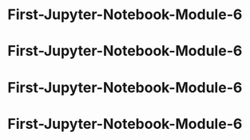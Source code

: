 # First-Jupyter-Notebook-Module-6
# First-Jupyter-Notebook-Module-6
# First-Jupyter-Notebook-Module-6
# First-Jupyter-Notebook-Module-6
